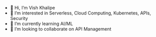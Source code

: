 - 👋 Hi, I’m Vish Khalipe
- 👀 I’m interested in Serverless, Cloud Computing, Kubernetes, APIs, Security
- 🌱 I’m currently learning AI/ML
- 💞️ I’m looking to collaborate on API Management

<!---
vish-k/vish-k is a ✨ special ✨ repository because its `README.md` (this file) appears on your GitHub profile.
You can click the Preview link to take a look at your changes.
--->
